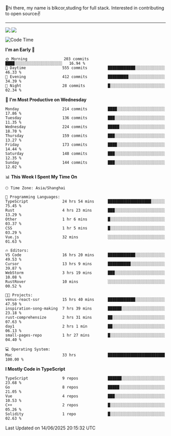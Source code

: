 👋hi there, my name is blkcor,studing for full stack.
Interested in contributing to open source✌️

<hr/>

![](https://github-readme-stats.vercel.app/api?username=blkcor)
<a href="https://github.com/blkcor/github-readme-stats">
    <img align="left" src="https://github-readme-stats.vercel.app/api/top-langs/?username=blkcor&hide=jupyter%20notebook,shaderlab,tex,c%23&langs_count=9" />
</a>


<!--START_SECTION:waka-->
![Code Time](http://img.shields.io/badge/Code%20Time-2%2C122%20hrs%2038%20mins-blue)

**I'm an Early 🐤** 

```text
🌞 Morning                203 commits         ████░░░░░░░░░░░░░░░░░░░░░   16.94 % 
🌆 Daytime                555 commits         ████████████░░░░░░░░░░░░░   46.33 % 
🌃 Evening                412 commits         █████████░░░░░░░░░░░░░░░░   34.39 % 
🌙 Night                  28 commits          █░░░░░░░░░░░░░░░░░░░░░░░░   02.34 % 
```
📅 **I'm Most Productive on Wednesday** 

```text
Monday                   214 commits         ████░░░░░░░░░░░░░░░░░░░░░   17.86 % 
Tuesday                  136 commits         ███░░░░░░░░░░░░░░░░░░░░░░   11.35 % 
Wednesday                224 commits         █████░░░░░░░░░░░░░░░░░░░░   18.70 % 
Thursday                 159 commits         ███░░░░░░░░░░░░░░░░░░░░░░   13.27 % 
Friday                   173 commits         ████░░░░░░░░░░░░░░░░░░░░░   14.44 % 
Saturday                 148 commits         ███░░░░░░░░░░░░░░░░░░░░░░   12.35 % 
Sunday                   144 commits         ███░░░░░░░░░░░░░░░░░░░░░░   12.02 % 
```


📊 **This Week I Spent My Time On** 

```text
🕑︎ Time Zone: Asia/Shanghai

💬 Programming Languages: 
TypeScript               24 hrs 54 mins      ███████████████████░░░░░░   75.45 % 
Rust                     4 hrs 23 mins       ███░░░░░░░░░░░░░░░░░░░░░░   13.29 % 
Other                    1 hr 6 mins         █░░░░░░░░░░░░░░░░░░░░░░░░   03.37 % 
CSS                      1 hr 5 mins         █░░░░░░░░░░░░░░░░░░░░░░░░   03.29 % 
Vue.js                   32 mins             ░░░░░░░░░░░░░░░░░░░░░░░░░   01.63 % 

🔥 Editors: 
VS Code                  16 hrs 20 mins      ████████████░░░░░░░░░░░░░   49.53 % 
Cursor                   13 hrs 9 mins       ██████████░░░░░░░░░░░░░░░   39.87 % 
WebStorm                 3 hrs 19 mins       ███░░░░░░░░░░░░░░░░░░░░░░   10.08 % 
RustRover                10 mins             ░░░░░░░░░░░░░░░░░░░░░░░░░   00.52 % 

🐱‍💻 Projects: 
venus-react-ssr          15 hrs 40 mins      ████████████░░░░░░░░░░░░░   47.50 % 
inspiration-song-making  7 hrs 39 mins       ██████░░░░░░░░░░░░░░░░░░░   23.18 % 
rust-comprehensize       2 hrs 31 mins       ██░░░░░░░░░░░░░░░░░░░░░░░   07.63 % 
day1                     2 hrs 1 min         ██░░░░░░░░░░░░░░░░░░░░░░░   06.13 % 
small-pages-repo         1 hr 27 mins        █░░░░░░░░░░░░░░░░░░░░░░░░   04.40 % 

💻 Operating System: 
Mac                      33 hrs              █████████████████████████   100.00 % 
```

**I Mostly Code in TypeScript** 

```text
TypeScript               9 repos             ██████░░░░░░░░░░░░░░░░░░░   23.68 % 
Go                       8 repos             █████░░░░░░░░░░░░░░░░░░░░   21.05 % 
Vue                      4 repos             ███░░░░░░░░░░░░░░░░░░░░░░   10.53 % 
C++                      2 repos             █░░░░░░░░░░░░░░░░░░░░░░░░   05.26 % 
Solidity                 1 repo              █░░░░░░░░░░░░░░░░░░░░░░░░   02.63 % 
```




 Last Updated on 14/06/2025 20:15:32 UTC
<!--END_SECTION:waka-->


